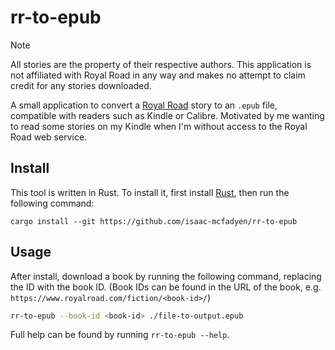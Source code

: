 # rr-to-epub

> [!NOTE]  
> All stories are the property of their respective authors. This application is not affiliated with Royal Road in any way and makes no attempt to claim credit for any stories downloaded.

A small application to convert a [Royal Road](https://www.royalroad.com/) story to an `.epub` file, compatible with readers such as Kindle or Calibre. Motivated by me wanting to read some stories on my Kindle when I'm without access to the Royal Road web service.

## Install

This tool is written in Rust. To install it, first install [Rust](https://www.rust-lang.org/tools/install), then run the following command:

```
cargo install --git https://github.com/isaac-mcfadyen/rr-to-epub
```

## Usage

After install, download a book by running the following command, replacing the ID with the book ID. (Book IDs can be found in the URL of the book, e.g. `https://www.royalroad.com/fiction/<book-id>/`)

```sh
rr-to-epub --book-id <book-id> ./file-to-output.epub
```

Full help can be found by running `rr-to-epub --help`.
